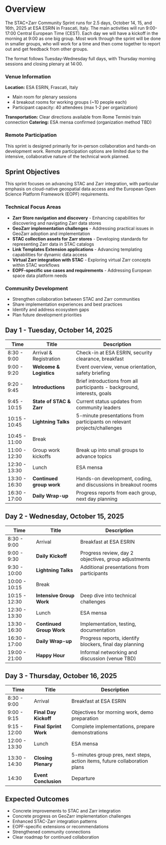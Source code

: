 # Overview

The STAC+Zarr Community Sprint runs for 2.5 days, October 14, 15, and 16th, 2025 at ESA ESRIN in Frascati, Italy. The main activities will run 9:00-17:00 Central European Time (CEST). Each day we will have a kickoff in the morning at 9:00 as one big group. Most work through the sprint will be done in smaller groups, who will work for a time and then come together to report out and get feedback from other groups.

The format follows Tuesday-Wednesday full days, with Thursday morning sessions and closing plenary at 14:00.

### Venue Information

**Location:** ESA ESRIN, Frascati, Italy
- Main room for plenary sessions
- 4 breakout rooms for working groups (~10 people each)
- Participant capacity: 40 attendees (max 1-2 per organization)

**Transportation:** Clear directions available from Rome Termini train connection
**Catering:** ESA mensa confirmed (organization method TBD)

### Remote Participation

This sprint is designed primarily for in-person collaboration and hands-on development work. Remote participation options are limited due to the intensive, collaborative nature of the technical work planned.

## Sprint Objectives

This sprint focuses on advancing STAC and Zarr integration, with particular emphasis on cloud-native geospatial data access and the European Open Science Platform Framework (EOPF) requirements.

### Technical Focus Areas

- **Zarr Store navigation and discovery** - Enhancing capabilities for discovering and navigating Zarr data stores
- **GeoZarr implementation challenges** - Addressing practical issues in GeoZarr adoption and implementation
- **STAC collection assets for Zarr stores** - Developing standards for representing Zarr data in STAC catalogs
- **Link Templates Extension applications** - Advancing templating capabilities for dynamic data access
- **Virtual Zarr integration with STAC** - Exploring virtual Zarr concepts within STAC workflows
- **EOPF-specific use cases and requirements** - Addressing European space data platform needs

### Community Development

- Strengthen collaboration between STAC and Zarr communities
- Share implementation experiences and best practices
- Identify and address ecosystem gaps
- Plan future development priorities

## Day 1 - Tuesday, October 14, 2025

| **Time**      | **Title**                | **Description**                                                          |
| ------------- | ------------------------ | ------------------------------------------------------------------------ |
| 8:30 - 9:00   | Arrival & Registration   | Check-in at ESA ESRIN, security clearance, breakfast                     |
| 9:00 - 9:20   | **Welcome & Logistics**  | Event overview, venue orientation, safety briefing                       |
| 9:20 - 9:45   | **Introductions**        | Brief introductions from all participants - background, interests, goals |
| 9:45 - 10:15  | **State of STAC & Zarr** | Current status updates from community leaders                            |
| 10:15 - 10:45 | **Lightning Talks**      | 5-minute presentations from participants on relevant projects/challenges |
| 10:45 - 11:00 | Break                    |                                                                          |
| 11:00 - 12:30 | Group work kickoffs      | Break up into small groups to advance topics                             |
| 12:30 - 13:30 | Lunch                    | ESA mensa                                                                |
| 13:30 - 16:30 | **Continued group work** | Hands-on development, coding, and discussions in breakout rooms          |
| 16:30 - 17:00 | **Daily Wrap-up**        | Progress reports from each group, next day planning                      |

## Day 2 - Wednesday, October 15, 2025

| **Time**      | **Title**                | **Description**                                         |
| ------------- | ------------------------ | ------------------------------------------------------- |
| 8:30 - 9:00   | Arrival                  | Breakfast at ESA ESRIN                                  |
| 9:00 - 9:30   | **Daily Kickoff**        | Progress review, day 2 objectives, group adjustments    |
| 9:30 - 10:00  | **Lightning Talks**      | Additional presentations from participants              |
| 10:00 - 10:15 | Break                    |                                                         |
| 10:15 - 12:30 | **Intensive Group Work** | Deep dive into technical challenges                     |
| 12:30 - 13:30 | Lunch                    | ESA mensa                                               |
| 13:30 - 16:30 | **Continued Group Work** | Implementation, testing, documentation                  |
| 16:30 - 17:00 | **Daily Wrap-up**        | Progress reports, identify blockers, final day planning |
| 19:00 - 21:00 | **Happy Hour**           | Informal networking and discussion (venue TBD)          |

## Day 3 - Thursday, October 16, 2025

| **Time**      | **Title**             | **Description**                                                            |
| ------------- | --------------------- | -------------------------------------------------------------------------- |
| 8:30 - 9:00   | Arrival               | Breakfast at ESA ESRIN                                                     |
| 9:00 - 9:15   | **Final Day Kickoff** | Objectives for morning work, demo preparation                              |
| 9:15 - 12:00  | **Final Sprint Work** | Complete implementations, prepare demonstrations                           |
| 12:00 - 13:30 | Lunch                 | ESA mensa                                                                  |
| 13:30 - 14:30 | **Closing Plenary**   | 5-minutes group pres, next steps, action items, future collaboration plans |
| 14:30         | **Event Conclusion**  | Departure                                                                  |

## Expected Outcomes

- Concrete improvements to STAC and Zarr integration
- Concrete progress on GeoZarr implementation challenges
- Enhanced STAC-Zarr integration patterns
- EOPF-specific extensions or recommendations
- Strengthened community connections
- Clear roadmap for continued collaboration

